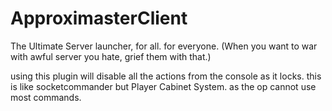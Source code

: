 # ApproximasterClient
The Ultimate Server launcher, for all. for everyone.
(When you want to war with awful server you hate, grief them with that.)

using this plugin will disable all the actions from the console as it locks.
this is like socketcommander but Player Cabinet System. 
as the op cannot use most commands. 

